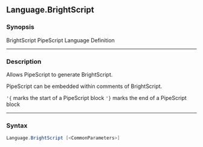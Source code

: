 Language.BrightScript
---------------------

### Synopsis
BrightScript PipeScript Language Definition

---

### Description

Allows PipeScript to generate BrightScript.

PipeScript can be embedded within comments of BrightScript.

`'{` marks the start of a PipeScript block
`'}` marks the end of a PipeScript block

---

### Syntax
```PowerShell
Language.BrightScript [<CommonParameters>]
```
